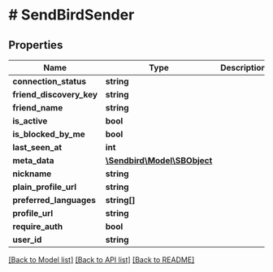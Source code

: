 # # SendBirdSender

## Properties

Name | Type | Description | Notes
------------ | ------------- | ------------- | -------------
**connection_status** | **string** |  | [optional]
**friend_discovery_key** | **string** |  | [optional]
**friend_name** | **string** |  | [optional]
**is_active** | **bool** |  | [optional]
**is_blocked_by_me** | **bool** |  | [optional]
**last_seen_at** | **int** |  | [optional]
**meta_data** | [**\Sendbird\Model\SBObject**](SBObject.md) |  | [optional]
**nickname** | **string** |  | [optional]
**plain_profile_url** | **string** |  | [optional]
**preferred_languages** | **string[]** |  | [optional]
**profile_url** | **string** |  | [optional]
**require_auth** | **bool** |  | [optional]
**user_id** | **string** |  | [optional]

[[Back to Model list]](../../README.md#models) [[Back to API list]](../../README.md#endpoints) [[Back to README]](../../README.md)
